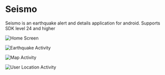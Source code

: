 # Seismo
Seismo is an earthquake alert and details application for android.
Supports SDK level 24 and higher

![Home Screen](https://user-images.githubusercontent.com/71806874/176487031-ec0b19a2-ce0e-4df9-b169-6df503c2ca36.JPG)


![Earthquake Activity](https://user-images.githubusercontent.com/71806874/176486970-83fa2b04-0fd9-4c11-acdd-a245078f4d51.JPG)

![Map Activity](https://user-images.githubusercontent.com/71806874/176487061-dd079ee2-debf-4bf3-8ccf-899c5d3c1805.JPG)

![User Location Activity](https://user-images.githubusercontent.com/71806874/176487104-ac8b3bc7-8ba2-4752-adcc-6db749c0e41f.JPG)
